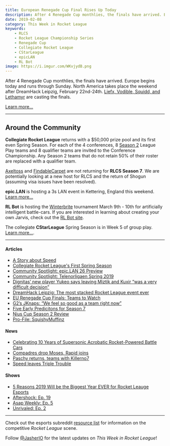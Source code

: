 ```yaml
---
title: European Renegade Cup Final Rises Up Today
description: After 4 Renegade Cup monthlies, the finals have arrived. Europe begins today and runs through Sunday. North America takes place the weekend after DreamHack Leipzig, February 22nd-24th.
date: 2019-02-08
category: This Week in Rocket League
keywords:
    - RLCS
    - Rocket League Championship Series
    - Renegade Cup
    - Collegiate Rocket League
    - CStarLeague
    - epicLAN
    - RL Bot
image: https://i.imgur.com/WKvjydB.png
---
```


After 4 Renegade Cup monthlies, the finals have arrived. Europe begins today and runs through Sunday. North America takes place the weekend after DreamHack Leipzig, February 22nd-24th. [Liefx, Vodible, Squidd, and Lethamyr](https://www.rocketleagueesports.com/news/renegade-cup-finals-coming-soon/) are casting the finals.

[Learn more...](https://liquipedia.net/rocketleague/Renegade_Cup/Europe)

---

## Around the Community

**Collegiate Rocket League** returns with a \$50,000 prize pool and its first even Spring Season. For each of the 4 conferences, 8 [Season 2](https://liquipedia.net/rocketleague/Collegiate_Rocket_League/Season_2) League Play teams and 8 qualifier teams are invited to the Conference Championship. Any Season 2 teams that do not retain 50% of their roster are replaced with a qualifier team.

[Axeltoss](https://twitter.com/Axeltoss/status/1092856528619503616) and [FindableCarpet](https://twitter.com/FindableCarpet/status/1092498979319832576) are not returning for **RLCS Season 7**. We are potentially looking at a new host for RLCS and the return of Shogun (assuming visa issues have been resolved).

**epic.LAN** is hosting a 3s LAN event in Kettering, England this weekend. [Learn more...](https://liquipedia.net/rocketleague/Epic.LAN/26)

**RL Bot** is hosting the [Winterbrite](https://twitter.com/RLBotOfficial/status/1087787040626876416) tournament March 9th - 10th for artificially intelligent battle-cars. If you are interested in learning about creating your own Jarvis, check out the [RL Bot site](http://www.rlbot.org).

The collegiate **CStarLeague** Spring Season is in Week 5 of group play. [Learn more...](https://cstarleague.com/rl/standings).

---

#### Articles

-   [A Story about Speed](https://octane.gg/news/a-story-about-speed/)
-   [Collegiate Rocket League's First Spring Season](https://thegamehaus.com/collegiate-rocket-leagues-first-spring-season/2019/02/05/)
-   [Community Spotlight: epic.LAN 26 Preview](https://octane.gg/news/community-spotlight-epiclan-26-preview)
-   [Community Spotlight: Telenorligaen Spring 2019](https://octane.gg/news/community-spotlight-telenorligaen-spring-2019)
-   [Dignitas’ new player Yukeo says leaving Miztik and Kuxir “was a very difficult decision”](https://rocketeers.gg/interview-dignitas-yukeo-rlcs-s7-flipside-tactics/)
-   [DreamHack Leipzig: The most stacked Rocket League event ever](https://www.dailyesports.gg/dreamhack-leipzig-rocket-league/)
-   [EU Renegade Cup Finals: Teams to Watch](https://www.rocketleagueesports.com/news/eu-renegade-cup-finals-teams-to-watch/)
-   [G2’s JKnaps: “We feel so good as a team right now”](https://rocketeers.gg/interview-g2-jknaps-rocket-league-transfer-chicago-kronovi/)
-   [Five Early Predicitons for Season 7](https://thegamehaus.com/five-early-predictions-for-season-seven/2019/02/06/)
-   [Nius Cup Season 2 Review](https://www.reddit.com/r/RocketLeagueEsports/comments/ani5il/the_end_of_the_second_season_of_brazilians_league/)
-   [Pro-File: SquishyMuffinz](https://www.rocketleagueesports.com/news/rle-pro-files--vol--3--squishymuffinz/)

#### News

-   [Celebrating 10 Years of Supersonic Acrobatic Rocket-Powered Battle Cars](https://rocket-league.com/news/celebrating-10-years-of-supersonic-acrobatic-rocket-powered-battle-cars)
-   [Compadres drop Moses, Rapid joins](https://twitter.com/aeonrl/status/1092626221706477569?s=21)
-   [Paschy returns, teams with Killerno7](https://twitter.com/Paschy90/status/1093495664670060544)
-   [Speed leaves Triple Trouble](https://twitter.com/TripleTroubleRL/status/1091660351068925952?s=19)

#### Shows

-   [5 Reasons 2019 Will be the Biggest Year EVER for Rocket Leauge Esports](https://www.youtube.com/watch?v=GaNfyP9rM4A&feature=youtu.be)
-   [Aftershock: Ep. 19](https://www.youtube.com/watch?v=0SgeWs_jzMQ)
-   [Asap Weekly: Ep. 5](https://asapweekly.podbean.com/e/rocket-league-5-snake-in-the-grass/)
-   [Unrivaled: Ep. 2](https://www.twitch.tv/videos/376257646)

---

Check out the esports subreddit [resource list](https://www.reddit.com/r/RocketLeagueEsports/wiki/links) for information on the competitive _Rocket League_ scene.

Follow [@JasherIO](https://twitter.com/JasherIO) for the latest updates on _This Week in Rocket League_!
